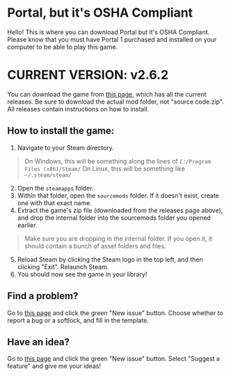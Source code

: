 # Portal, but it's OSHA Compliant

Hello! This is where you can download Portal but it's OSHA Compliant.
Please know that you must have Portal 1 purchased and installed on your computer to be able to play this game.


# CURRENT VERSION: v2.6.2

You can download the game from [this page](https://github.com/SparkLinkStudios/portal-but-its-osha-compliant/releases), which has all the current releases. Be sure to download the actual mod folder, not "source code.zip". All releases contain instructions on how to install.

## How to install the game:
1. Navigate to your Steam directory.
> On Windows, this will be something along the lines of `C:/Program Files (x86)/Steam/`
> On Linux, this will be something like `~/.steam/steam/`
2. Open the `steamapps` folder.
3. Within that folder, open the `sourcemods` folder. If it doesn't exist, create one with that exact name.
4. Extract the game's zip file (downloaded from the releases page above), and drop the internal folder into the sourcemods folder you opened earlier.
> Make sure you are dropping in the internal folder. If you open it, it should contain a bunch of asset folders and files.
5. Reload Steam by clicking the Steam logo in the top left, and then clicking "Exit". Relaunch Steam.
6. You should now see the game in your library!

## Find a problem?

Go to [this page](https://github.com/SparkLinkStudios/portal-but-its-osha-compliant/issues) and click the green "New issue" button. Choose whether to report a bug or a softlock, and fill in the template.

## Have an idea?

Go to [this page](https://github.com/SparkLinkStudios/portal-but-its-osha-compliant/issues) and click the green "New issue" button. Select "Suggest a feature" and give me your ideas!
